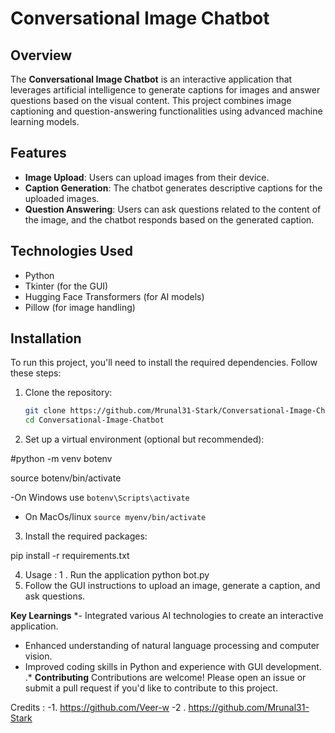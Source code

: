 # Conversational Image Chatbot

## Overview

The **Conversational Image Chatbot** is an interactive application that leverages artificial intelligence to generate captions for images and answer questions based on the visual content. This project combines image captioning and question-answering functionalities using advanced machine learning models.

## Features

- **Image Upload**: Users can upload images from their device.
- **Caption Generation**: The chatbot generates descriptive captions for the uploaded images.
- **Question Answering**: Users can ask questions related to the content of the image, and the chatbot responds based on the generated caption.

## Technologies Used

- Python
- Tkinter (for the GUI)
- Hugging Face Transformers (for AI models)
- Pillow (for image handling)

## Installation

To run this project, you'll need to install the required dependencies. Follow these steps:

1. Clone the repository:
   ```bash
   git clone https://github.com/Mrunal31-Stark/Conversational-Image-Chatbot.git
   cd Conversational-Image-Chatbot
2. Set up a virtual environment (optional but recommended):

#python -m venv botenv

source botenv/bin/activate  

 -On Windows use 
`botenv\Scripts\activate`

- On MacOs/linux
`source myenv/bin/activate`

3. Install the required packages:

pip install -r requirements.txt

4. Usage :
1 . Run the application
python bot.py
2. Follow the GUI instructions to upload an image, generate a caption, and ask questions.

**Key Learnings**
*- Integrated various AI technologies to create an interactive application.
- Enhanced understanding of natural language processing and computer vision.
- Improved coding skills in Python and experience with GUI development.
.*
**Contributing**
Contributions are welcome! Please open an issue or submit a pull request if you'd like to contribute to this project.

Credits :
-1. https://github.com/Veer-w
-2 . https://github.com/Mrunal31-Stark



